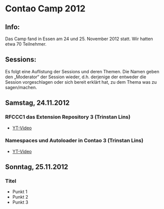 # Contao Camp 2012

## Info:
Das Camp fand in Essen am 24 und 25. November 2012 statt. Wir hatten etwa 70 Teilnehmer.


## Sessions:
Es folgt eine Auflistung der Sessions und deren Themen. Die Namen geben den
„Moderator“ der Session wieder, d.h. derjenige der entweder die Session
vorgeschlagen oder sich bereit erklärt hat, zu dem Thema was zu sagen/machen.

## Samstag, 24.11.2012

### RFCCC1 das Extension Repository 3 (Trinstan Lins)

* [YT-Video](https://www.youtube.com/watch?v=yg6UB3t1vto)

### Namespaces und Autoloader in Contao 3 (Trinstan Lins)

* [YT-Video](https://www.youtube.com/watch?v=sgiFnUC0BpA)

## Sonntag, 25.11.2012

### Titel

* Punkt 1
* Punkt 2
* Punkt 3
